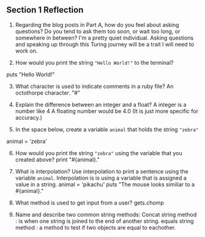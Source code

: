 ## Section 1 Reflection

1. Regarding the blog posts in Part A, how do you feel about asking questions? Do you tend to ask them too soon, or wait too long, or somewhere in between?
I'm a pretty quiet individual. Asking questions and speaking up through this Turing journey will be a trait I will need to work on.

2. How would you print the string `"Hello World!"` to the terminal?

puts "Hello World!"

3. What character is used to indicate comments in a ruby file?
An octothorpe character. "#"

4. Explain the difference between an integer and a float?
A integer is a number like 4
A floating number would be 4.0 (It is just more specific for accuracy.)
5. In the space below, create a variable `animal` that holds the string `"zebra"`

animal = 'zebra'


6. How would you print the string `"zebra"` using the variable that you created above?
print "#{animal}."

7. What is interpolation? Use interpolation to print a sentence using the variable `animal`.
Interpolation is is using a variable that is assigned a value in a string.
animal = 'pikachu'
puts "The mouse looks similiar to a #{animal}."

8. What method is used to get input from a user?
gets.chomp
9. Name and describe two common string methods:
Concat string method : is when one string is joined to the end of another string.
equals string method : a method to test if two objects are equal to eachother. 
